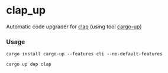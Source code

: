 # clap_up

Automatic code upgrader for [clap](https://docs.rs/clap) (using tool [cargo-up](https://github.com/pksunkara/cargo-up))

### Usage

```
cargo install cargo-up --features cli --no-default-features
```

```
cargo up dep clap
```
